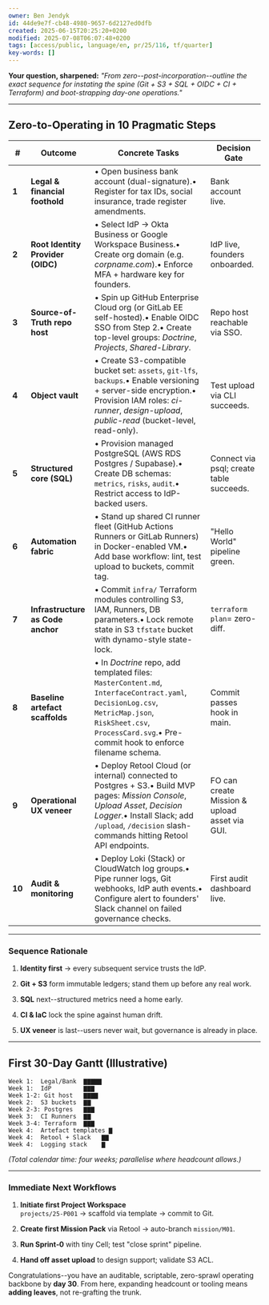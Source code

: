 ```yaml
---
owner: Ben Jendyk
id: 44de9e7f-cb48-4980-9657-6d2127ed0dfb
created: 2025-06-15T20:25:20+0200
modified: 2025-07-08T06:07:48+0200
tags: [access/public, language/en, pr/25/116, tf/quarter]
key-words: []
---
```


**Your question, sharpened:** _"From zero--post-incorporation--outline the exact sequence for instating the spine (Git + S3 + SQL + OIDC + CI + Terraform) and boot-strapping day-one operations."_
* * *

## Zero-to-Operating in **10 Pragmatic Steps**

| # | Outcome | Concrete Tasks | Decision Gate | 
| ---- | ---- | ---- | ----  |
| **1** | **Legal & financial foothold** | • Open business bank account (dual-signature).• Register for tax IDs, social insurance, trade register amendments. | Bank account live. | 
| **2** | **Root Identity Provider (OIDC)** | • Select IdP → Okta Business or Google Workspace Business.• Create org domain (e.g. _corpname.com_).• Enforce MFA + hardware key for founders. | IdP live, founders onboarded. | 
| **3** | **Source-of-Truth repo host** | • Spin up GitHub Enterprise Cloud org (or GitLab EE self-hosted).• Enable OIDC SSO from Step 2.• Create top-level groups: _Doctrine_, _Projects_, _Shared-Library_. | Repo host reachable via SSO. | 
| **4** | **Object vault** | • Create S3-compatible bucket set: `assets`, `git-lfs`, `backups`.• Enable versioning + server-side encryption.• Provision IAM roles: _ci-runner_, _design-upload_, _public-read_ (bucket-level, read-only). | Test upload via CLI succeeds. | 
| **5** | **Structured core (SQL)** | • Provision managed PostgreSQL (AWS RDS Postgres / Supabase).• Create DB schemas: `metrics`, `risks`, `audit`.• Restrict access to IdP-backed users. | Connect via psql; create table succeeds. | 
| **6** | **Automation fabric** | • Stand up shared CI runner fleet (GitHub Actions Runners or GitLab Runners) in Docker-enabled VM.• Add base workflow: lint, test upload to buckets, commit tag. | "Hello World" pipeline green. | 
| **7** | **Infrastructure as Code anchor** | • Commit `infra/` Terraform modules controlling S3, IAM, Runners, DB parameters.• Lock remote state in S3 `tfstate` bucket with dynamo-style state-lock. | `terraform plan`= zero-diff. | 
| **8** | **Baseline artefact scaffolds** | • In _Doctrine_ repo, add templated files: `MasterContent.md`, `InterfaceContract.yaml`, `DecisionLog.csv`, `MetricMap.json`, `RiskSheet.csv`, `ProcessCard.svg`.• Pre-commit hook to enforce filename schema. | Commit passes hook in main. | 
| **9** | **Operational UX veneer** | • Deploy Retool Cloud (or internal) connected to Postgres + S3.• Build MVP pages: _Mission Console_, _Upload Asset_, _Decision Logger_.• Install Slack; add `/upload`, `/decision` slash-commands hitting Retool API endpoints. | FO can create Mission & upload asset via GUI. | 
| **10** | **Audit & monitoring** | • Deploy Loki (Stack) or CloudWatch log groups.• Pipe runner logs, Git webhooks, IdP auth events.• Configure alert to founders' Slack channel on failed governance checks. | First audit dashboard live. | 
* * *

### Sequence Rationale

1. **Identity first** → every subsequent service trusts the IdP.

2. **Git + S3** form immutable ledgers; stand them up before any real work.

3. **SQL** next--structured metrics need a home early.

4. **CI & IaC** lock the spine against human drift.

5. **UX veneer** is last--users never wait, but governance is already in place.
* * *

## First 30-Day Gantt (Illustrative)
    
    
    Week 1:  Legal/Bank  ▇▇▇▇▇
    Week 1:  IdP         ▇▇▇
    Week 1-2: Git host   ▇▇▇▇
    Week 2:  S3 buckets  ▇▇
    Week 2-3: Postgres   ▇▇▇
    Week 3:  CI Runners  ▇▇
    Week 3-4: Terraform  ▇▇▇
    Week 4:  Artefact templates ▇
    Week 4:  Retool + Slack   ▇▇
    Week 4:  Logging stack    ▇
    

_(Total calendar time: four weeks; parallelise where headcount allows.)_

* * *

### Immediate Next Workflows

1. **Initiate first Project Workspace**  
`projects/25-P001` → scaffold via template → commit to Git.

2. **Create first Mission Pack** via Retool → auto-branch `mission/M01`.

3. **Run Sprint‐0** with tiny Cell; test "close sprint" pipeline.

4. **Hand off asset upload** to design support; validate S3 ACL.

Congratulations--you have an auditable, scriptable, zero-sprawl operating backbone by **day 30**. From here, expanding headcount or tooling means **adding leaves**, not re-grafting the trunk.